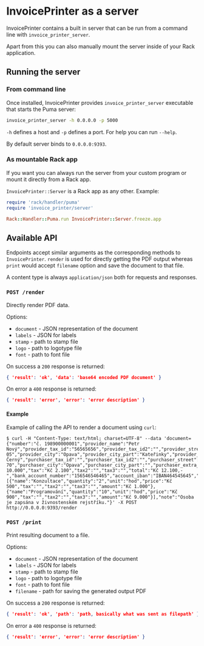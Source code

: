 # InvoicePrinter as a server

InvoicePrinter contains a built in server that can be run from a command line with `invoice_printer_server`.

Apart from this you can also manually mount the server inside of your Rack application.

## Running the server

### From command line

Once installed, InvoicePrinter provides `invoice_printer_server` executable that starts the Puma server:

```bash
invoice_printer_server -h 0.0.0.0 -p 5000
```


`-h` defines a host and `-p` defines a port. For help you can run `--help`.

By default server binds to `0.0.0.0:9393`.

### As mountable Rack app

If you want you can always run the server from your custom program or mount it directly from a Rack app.

`InvoicePrinter::Server` is a Rack app as any other. Example:

```ruby
require 'rack/handler/puma'
require 'invoice_printer/server'

Rack::Handler::Puma.run InvoicePrinter::Server.freeze.app
```

## Available API

Endpoints accept similar arguments as the corresponding methods to `InvoicePrinter`. `render` is used for directly getting the PDF output whereas `print` would accept `filename` option and save the document to that
file.

A content type is always `application/json` both for requests and responses.

### `POST /render`

Directly render PDF data.

Options:

- `document` - JSON representation of the document
- `labels` - JSON for labels
- `stamp` - path to stamp file
- `logo` - path to logotype file
- `font` - path to font file

On success a `200` response is returned:

```json
{ 'result': 'ok', 'data': 'base64 encoded PDF document' }
```

On error a `400` response is returned:

```json
{ 'result': 'error', 'error': 'error description' }
```

#### Example

Example of calling the API to render a document using `curl`:

```
$ curl -H "Content-Type: text/html; charset=UTF-8" --data 'document={"number":"č. 198900000001","provider_name":"Petr Nový","provider_tax_id":"56565656","provider_tax_id2":"","provider_street":"Rolnická","provider_street_number":"1","provider_postcode":"747 05","provider_city":"Opava","provider_city_part":"Kateřinky","provider_extra_address_line":"","purchaser_name":"Adam Černý","purchaser_tax_id":"","purchaser_tax_id2":"","purchaser_street":"Ostravská","purchaser_street_number":"1","purchaser_postcode":"747 70","purchaser_city":"Opava","purchaser_city_part":"","purchaser_extra_address_line":"","issue_date":"05/03/2016","due_date":"19/03/2016","subtotal":"Kč 10.000","tax":"Kč 2.100","tax2":"","tax3":"","total":"Kč 12.100,-","bank_account_number":"156546546465","account_iban":"IBAN464545645","account_swift":"SWIFT5456","items":[{"name":"Konzultace","quantity":"2","unit":"hod","price":"Kč 500","tax":"","tax2":"","tax3":"","amount":"Kč 1.000"},{"name":"Programování","quantity":"10","unit":"hod","price":"Kč 900","tax":"","tax2":"","tax3":"","amount":"Kč 9.000"}],"note":"Osoba je zapsána v živnostenském rejstříku."}' -X POST http://0.0.0.0:9393/render
```

### `POST /print`

Print resulting document to a file.

Options:

- `document` - JSON representation of the document
- `labels` - JSON for labels
- `stamp` - path to stamp file
- `logo` - path to logotype file
- `font` - path to font file
- `filename` - path for saving the generated output PDF

On success a `200` response is returned:

```json
{ 'result': 'ok', 'path': 'path, basically what was sent as filepath' }
```

On error a `400` response is returned:

```json
{ 'result': 'error', 'error': 'error description' }
```
